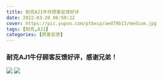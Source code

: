 ```yaml
---
title: 耐克AJ1牛仔顾客反馈好评
date: 2022-03-20 06:50:22
cover: https://pic.yupoo.com/ptbxcp/aed79b13/medium.jpg
tags: [耐克,AJ1]
categories: [顾客反馈]
---
```


###  耐克AJ1牛仔顾客反馈好评，感谢兄弟！
![](https://pic.yupoo.com/ptbxcp/028eb05c/56dcc2d7.jpg)
![](https://pic.yupoo.com/ptbxcp/aed79b13/972d954c.jpg)
